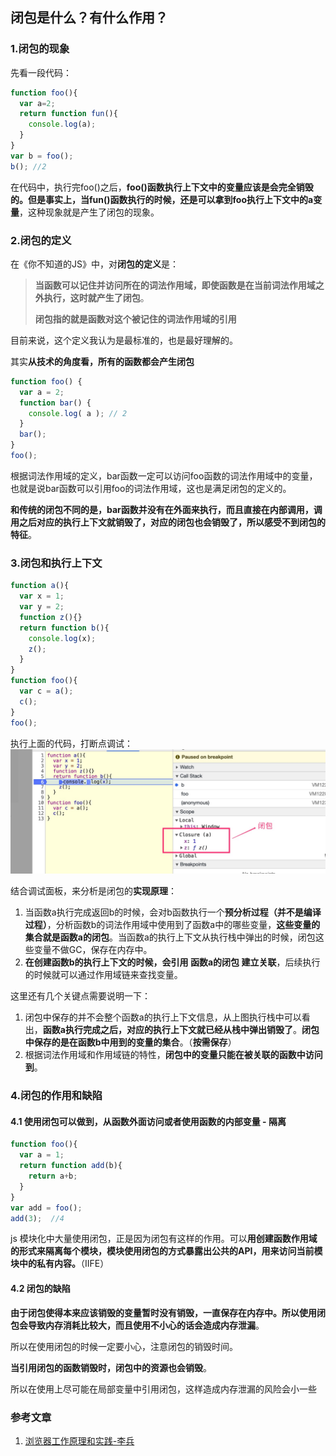 ## 闭包是什么？有什么作用？
### 1.闭包的现象
先看一段代码：
```js
function foo(){
  var a=2;
  return function fun(){
    console.log(a);
  }
}
var b = foo();
b(); //2
```
在代码中，执行完foo()之后，**foo()函数执行上下文中的变量应该是会完全销毁的。但是事实上，当fun()函数执行的时候，还是可以拿到foo执行上下文中的a变量**，这种现象就是产生了闭包的现象。



### 2.闭包的定义

在《你不知道的JS》中，对**闭包的定义**是：

> **当函数可以记住并访问所在的词法作用域，即使函数是在当前词法作用域之外执行，这时就产生了闭包**。
>
> **闭包指的就是函数对这个被记住的词法作用域的引用**

目前来说，这个定义我认为是最标准的，也是最好理解的。

其实**从技术的角度看，所有的函数都会产生闭包**
```js
function foo() { 
  var a = 2;
  function bar() { 
    console.log( a ); // 2
  }
  bar(); 
}
foo();
```
根据词法作用域的定义，bar函数一定可以访问foo函数的词法作用域中的变量，也就是说bar函数可以引用foo的词法作用域，这也是满足闭包的定义的。

**和传统的闭包不同的是，bar函数并没有在外面来执行，而且直接在内部调用，调用之后对应的执行上下文就销毁了，对应的闭包也会销毁了，所以感受不到闭包的特征**。



### 3.闭包和执行上下文

```js
function a(){
  var x = 1;
  var y = 2;
  function z(){}
  return function b(){
    console.log(x);
    z();
  }
}
function foo(){
  var c = a();
  c();
}
foo();
```
执行上面的代码，打断点调试：
![closure01.jpg](./images/closure01.jpg)

结合调试面板，来分析是闭包的**实现原理**：

1. 当函数a执行完成返回b的时候，会对b函数执行一个**预分析过程（并不是编译过程）**，分析函数b的词法作用域中使用到了函数a中的哪些变量，**这些变量的集合就是函数a的闭包**。当函数a的执行上下文从执行栈中弹出的时候，闭包这些变量不做GC，保存在内存中。
2. **在创建函数b的执行上下文的时候，会引用 函数a的闭包 建立关联**，后续执行的时候就可以通过作用域链来查找变量。



这里还有几个关键点需要说明一下：

1. 闭包中保存的并不会整个函数a的执行上下文信息，从上图执行栈中可以看出，**函数a执行完成之后，对应的执行上下文就已经从栈中弹出销毁了**。**闭包中保存的是在函数b中用到的变量的集合**。（**按需保存**）
2. 根据词法作用域和作用域链的特性，**闭包中的变量只能在被关联的函数中访问到**。



### 4.闭包的作用和缺陷

#### 4.1 使用闭包可以做到，从函数外面访问或者使用函数的内部变量 - 隔离
```js
function foo(){
  var a = 1;
  return function add(b){
    return a+b;
  }
}
var add = foo();
add(3);  //4
```
js 模块化中大量使用闭包，正是因为闭包有这样的作用。可以**用创建函数作用域的形式来隔离每个模块，模块使用闭包的方式暴露出公共的API，用来访问当前模块中的私有内容。**（IIFE）



#### 4.2 闭包的缺陷

**由于闭包使得本来应该销毁的变量暂时没有销毁，一直保存在内存中。所以使用闭包会导致内存消耗比较大，而且使用不小心的话会造成内存泄漏**。

所以在使用闭包的时候一定要小心，注意闭包的销毁时间。

**当引用闭包的函数销毁时，闭包中的资源也会销毁**。

所以在使用上尽可能在局部变量中引用闭包，这样造成内存泄漏的风险会小一些



### 参考文章

1. [浏览器工作原理和实践-李兵](https://time.geekbang.org/column/article/127495)





